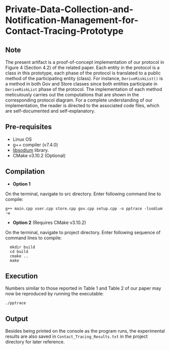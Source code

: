 # Private-Data-Collection-and-Notification-Management-for-Contact-Tracing-Prototype

## Note
The present artifact is a proof-of-concept implementation of our protocol in Figure 4 (Section 4.2) of the related paper. Each entity in the protocol is a class in this prototype, each phase of the protocol is translated to a public method of the participating entity (class). For instance, `DeriveRiskList()` is a method in both Gov and Store classes since both entities participate in `DeriveRiskList` phase of the protocol. The implementation of each method meticulously carries out the computations that are shown in the corresponding protocol diagram. For a complete understanding of our implementation, the reader is directed to the associated code files, which are self-documented and self-explanatory.  

## Pre-requisites 
- Linux OS 
- g++ compiler (v7.4.0)
- [libsodium](https://libsodium.gitbook.io/doc/installation) library.
- CMake v3.10.2 (Optional)

## Compilation 
- **Option 1**

On the terminal, navigate to src directory. Enter following command line to compile: 
```
g++ main.cpp user.cpp store.cpp gov.cpp setup.cpp -o pptrace -lsodium -w
```
- **Option 2** (Requires CMake v3.10.2)

On the terminal, navigate to project directory. Enter following sequence of command lines to compile:
```
  mkdir build
  cd build
  cmake ..
  make
```

## Execution 
Numbers similar to those reported in Table 1 and Table 2 of our paper may now be reproduced by running the executable: 
```
./pptrace
```

## Output
Besides being printed on the console as the program runs, the experimental results are also saved in `Contact_Tracing_Results.txt` in the project directory for later reference.


